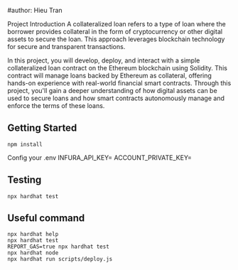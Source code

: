 #author: Hieu Tran

Project Introduction
A collateralized loan refers to a type of loan where the borrower provides collateral in the form of cryptocurrency or other digital assets to secure the loan. This approach leverages blockchain technology for secure and transparent transactions.

In this project, you will develop, deploy, and interact with a simple collateralized loan contract on the Ethereum blockchain using Solidity. This contract will manage loans backed by Ethereum as collateral, offering hands-on experience with real-world financial smart contracts. Through this project, you'll gain a deeper understanding of how digital assets can be used to secure loans and how smart contracts autonomously manage and enforce the terms of these loans.


## Getting Started


```
npm install
```

Config your .env
INFURA_API_KEY=
ACCOUNT_PRIVATE_KEY=


## Testing


```
npx hardhat test
```


## Useful command
```shell
npx hardhat help
npx hardhat test
REPORT_GAS=true npx hardhat test
npx hardhat node
npx hardhat run scripts/deploy.js
```

